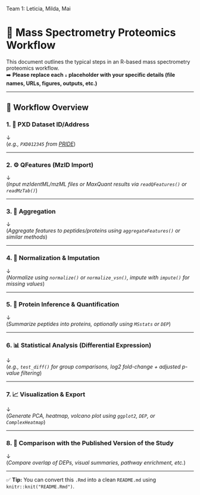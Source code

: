 Team 1: Leticia, Milda, Mai

# 🧬 Mass Spectrometry Proteomics Workflow

This document outlines the typical steps in an R-based mass spectrometry proteomics workflow.  
➡️ **Please replace each `↓` placeholder with your specific details (file names, URLs, figures, outputs, etc.)**

---

## 🔁 Workflow Overview

### 1. 📁 PXD Dataset ID/Address  
↓  
(*e.g., `PXD012345` from [PRIDE](https://www.ebi.ac.uk/pride/)*)

---

### 2. ⚙️ QFeatures (MzID Import)  
↓  
(*Input mzIdentML/mzML files or MaxQuant results via `readQFeatures()` or `readMzTab()`*)

---

### 3. 🔄 Aggregation  
↓  
(*Aggregate features to peptides/proteins using `aggregateFeatures()` or similar methods*)

---

### 4. 🧼 Normalization & Imputation  
↓  
(*Normalize using `normalize()` or `normalize_vsn()`, impute with `impute()` for missing values*)

---

### 5. 🧪 Protein Inference & Quantification  
↓  
(*Summarize peptides into proteins, optionally using `MSstats` or `DEP`*)

---

### 6. 📊 Statistical Analysis (Differential Expression)  
↓  
(*e.g., `test_diff()` for group comparisons, log2 fold-change + adjusted p-value filtering*)

---

### 7. 📈 Visualization & Export  
↓  
(*Generate PCA, heatmap, volcano plot using `ggplot2`, `DEP`, or `ComplexHeatmap`*)

---

### 8. 📖 Comparison with the Published Version of the Study  
↓  
(*Compare overlap of DEPs, visual summaries, pathway enrichment, etc.*)

---

✅ **Tip:** You can convert this `.Rmd` into a clean `README.md` using `knitr::knit("README.Rmd")`.
